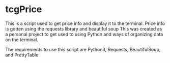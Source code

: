 # tcgPrice

This is a script used to get price info and display it to the terminal. Price info is gotten using the requests library and beautiful soup 
This was created as a personal project to get used to using Python and 
ways of organizing data on the terminal. 

The requirements to use this script are Python3, Requests, BeautifulSoup, and PrettyTable

